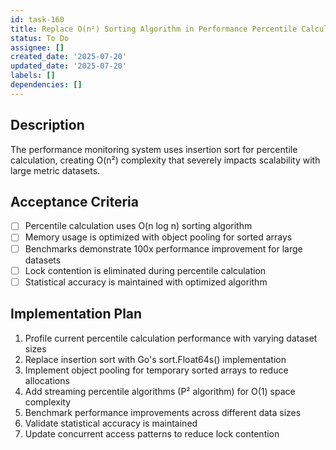 ```yaml
---
id: task-160
title: Replace O(n²) Sorting Algorithm in Performance Percentile Calculation
status: To Do
assignee: []
created_date: '2025-07-20'
updated_date: '2025-07-20'
labels: []
dependencies: []
---
```


## Description

The performance monitoring system uses insertion sort for percentile calculation, creating O(n²) complexity that severely impacts scalability with large metric datasets.

## Acceptance Criteria

- [ ] Percentile calculation uses O(n log n) sorting algorithm
- [ ] Memory usage is optimized with object pooling for sorted arrays
- [ ] Benchmarks demonstrate 100x performance improvement for large datasets
- [ ] Lock contention is eliminated during percentile calculation
- [ ] Statistical accuracy is maintained with optimized algorithm

## Implementation Plan

1. Profile current percentile calculation performance with varying dataset sizes
2. Replace insertion sort with Go's sort.Float64s() implementation
3. Implement object pooling for temporary sorted arrays to reduce allocations
4. Add streaming percentile algorithms (P² algorithm) for O(1) space complexity
5. Benchmark performance improvements across different data sizes
6. Validate statistical accuracy is maintained
7. Update concurrent access patterns to reduce lock contention
